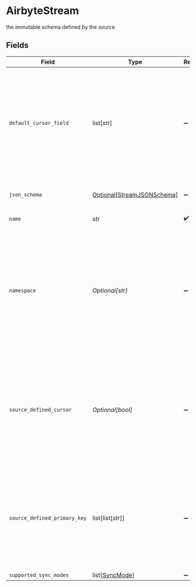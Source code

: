 # AirbyteStream

the immutable schema defined by the source


## Fields

| Field                                                                                                                                                                                            | Type                                                                                                                                                                                             | Required                                                                                                                                                                                         | Description                                                                                                                                                                                      |
| ------------------------------------------------------------------------------------------------------------------------------------------------------------------------------------------------ | ------------------------------------------------------------------------------------------------------------------------------------------------------------------------------------------------ | ------------------------------------------------------------------------------------------------------------------------------------------------------------------------------------------------ | ------------------------------------------------------------------------------------------------------------------------------------------------------------------------------------------------ |
| `default_cursor_field`                                                                                                                                                                           | list[*str*]                                                                                                                                                                                      | :heavy_minus_sign:                                                                                                                                                                               | Path to the field that will be used to determine if a record is new or modified since the last sync. If not provided by the source, the end user will have to specify the comparable themselves. |
| `json_schema`                                                                                                                                                                                    | [Optional[StreamJSONSchema]](../../models/shared/streamjsonschema.md)                                                                                                                            | :heavy_minus_sign:                                                                                                                                                                               | Stream schema using Json Schema specs.                                                                                                                                                           |
| `name`                                                                                                                                                                                           | *str*                                                                                                                                                                                            | :heavy_check_mark:                                                                                                                                                                               | Stream's name.                                                                                                                                                                                   |
| `namespace`                                                                                                                                                                                      | *Optional[str]*                                                                                                                                                                                  | :heavy_minus_sign:                                                                                                                                                                               | Optional Source-defined namespace. Airbyte streams from the same sources should have the same namespace. Currently only used by JDBC destinations to determine what schema to write to.          |
| `source_defined_cursor`                                                                                                                                                                          | *Optional[bool]*                                                                                                                                                                                 | :heavy_minus_sign:                                                                                                                                                                               | If the source defines the cursor field, then any other cursor field inputs will be ignored. If it does not, either the user_provided one is used, or the default one is used as a backup.        |
| `source_defined_primary_key`                                                                                                                                                                     | list[list[*str*]]                                                                                                                                                                                | :heavy_minus_sign:                                                                                                                                                                               | If the source defines the primary key, paths to the fields that will be used as a primary key. If not provided by the source, the end user will have to specify the primary key themselves.      |
| `supported_sync_modes`                                                                                                                                                                           | list[[SyncMode](../../models/shared/syncmode.md)]                                                                                                                                                | :heavy_minus_sign:                                                                                                                                                                               | N/A                                                                                                                                                                                              |